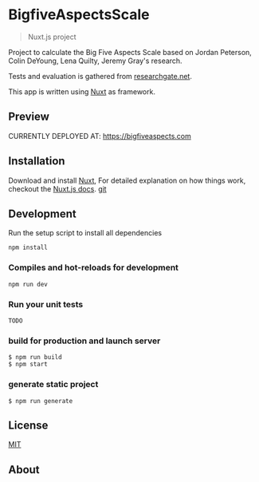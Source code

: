 # BigfiveAspectsScale

> Nuxt.js project

Project to calculate the Big Five Aspects Scale based on Jordan Peterson, Colin DeYoung, Lena Quilty, Jeremy Gray's research.

Tests and evaluation is gathered from [researchgate.net](https://www.researchgate.net/publication/241696020_Openness_to_Experience_Intellect_and_Cognitive_Ability).

This app is written using [Nuxt](https://nuxtjs.org) as framework.

## Preview
CURRENTLY DEPLOYED AT: https://bigfiveaspects.com
## Installation

Download and install [Nuxt](https://nuxtjs.org),
For detailed explanation on how things work, checkout the [Nuxt.js docs](https://github.com/nuxt/nuxt.js).
[git](https://git-scm.com/downloads)

## Development

Run the setup script to install all dependencies

```
npm install
```

### Compiles and hot-reloads for development

```
npm run dev
```

### Run your unit tests

```
TODO
```

### build for production and launch server

```
$ npm run build
$ npm start
```
### generate static project

```
$ npm run generate
```
## License

[MIT](LICENSE)

## About